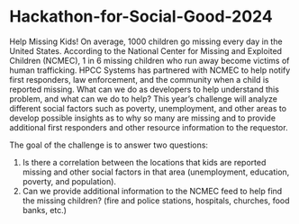 # Hackathon-for-Social-Good-2024
Help Missing Kids!
On average, 1000 children go missing every day in the United States. According to the National Center for Missing and Exploited Children (NCMEC), 1 in 6 missing children who run away become victims of human trafficking. HPCC Systems has partnered with NCMEC to help notify first responders, law enforcement, and the community when a child is reported missing. 
What can we do as developers to help understand this problem, and what can we do to help? This year’s challenge will analyze different social factors such as poverty, unemployment, and other areas to develop possible insights as to why so many are missing and to provide additional first responders and other resource information to the requestor.

The goal of the challenge is to answer two questions:
1. Is there a correlation between the locations that kids are reported missing and other social factors in that area
(unemployment, education, poverty, and population).
2. Can we provide additional information to the NCMEC feed to help find the missing children? (fire and police
stations, hospitals, churches, food banks, etc.)
